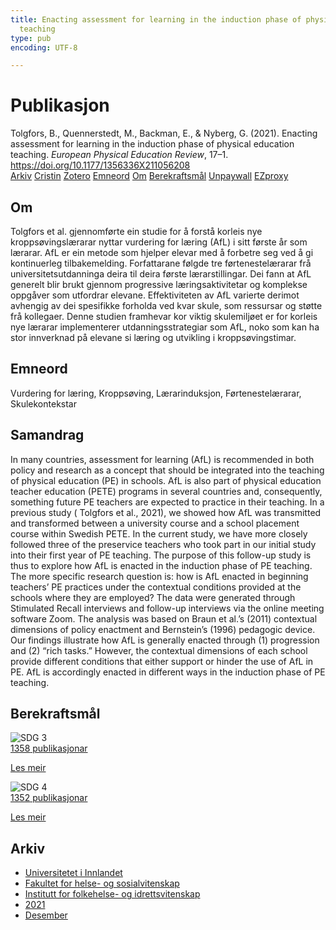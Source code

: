 ```yaml
---
title: Enacting assessment for learning in the induction phase of physical education
  teaching
type: pub
encoding: UTF-8

---
```

<h1>Publikasjon</h1>
<article id="csl-bib-container-5BKP56T9" class="csl-bib-container">
  <div class="csl-bib-body"> <div class="csl-entry">Tolgfors, B., Quennerstedt, M., Backman, E., &#38; Nyberg, G. (2021). Enacting assessment for learning in the induction phase of physical education teaching. <i>European Physical Education Review</i>, 17–1. <a href="https://doi.org/10.1177/1356336X211056208">https://doi.org/10.1177/1356336X211056208</a></div> </div>
  <div class="csl-bib-buttons">
    <a href="#taxonomy-article-5BKP56T9" alt="archive" class="csl-bib-button">Arkiv</a>
    <a href="https://app.cristin.no/results/show.jsf?id=1969726" alt="Cristin" class="csl-bib-button">Cristin</a>
    <a href="http://zotero.org/groups/5881554/items/5BKP56T9" alt="Zotero" class="csl-bib-button">Zotero</a>
    <a href="#keywords-article-5BKP56T9" alt="keywords" class="csl-bib-button">Emneord</a>
    <a href="#about-article-5BKP56T9" alt="about_pub" class="csl-bib-button">Om</a>
    <a href="#sdg-article-5BKP56T9" alt="sdg" class="csl-bib-button">Berekraftsmål</a>
    <a href="https://journals.sagepub.com/doi/pdf/10.1177/1356336X211056208" alt="Unpaywall" class="csl-bib-button">Unpaywall</a>
    <a href="https://journals.sagepub.com/doi/pdf/10.1177/1356336X211056208" alt="EZproxy" class="csl-bib-button">EZproxy</a>
  </div>
  <div id="csl-bib-meta-container-5BKP56T9"></div>
</article>
<div id="csl-bib-meta-5BKP56T9" class="csl-bib-meta">
  <article id="about-article-5BKP56T9" class="about_pub-article">
    <h1>Om</h1>
    Tolgfors et al. gjennomførte ein studie for å forstå korleis nye kroppsøvingslærarar nyttar vurdering for læring (AfL) i sitt første år som lærarar. AfL er ein metode som hjelper elevar med å forbetre seg ved å gi kontinuerleg tilbakemelding. Forfattarane følgde tre førtenestelærarar frå universitetsutdanninga deira til deira første lærarstillingar. Dei fann at AfL generelt blir brukt gjennom progressive læringsaktivitetar og komplekse oppgåver som utfordrar elevane. Effektiviteten av AfL varierte derimot avhengig av dei spesifikke forholda ved kvar skule, som ressursar og støtte frå kollegaer. Denne studien framhevar kor viktig skulemiljøet er for korleis nye lærarar implementerer utdanningsstrategiar som AfL, noko som kan ha stor innverknad på elevane si læring og utvikling i kroppsøvingstimar.
  </article>
  <article id="keywords-article-5BKP56T9" class="keywords-article">
    <h1>Emneord</h1>
    Vurdering for læring, Kroppsøving, Lærarinduksjon, Førtenestelærarar, Skulekontekstar
  </article>
  <article id="abstract-article-5BKP56T9" class="abstract-article">
    <h1>Samandrag</h1>
    In many countries, assessment for learning (AfL) is recommended in both policy and research as a concept that should be integrated into the teaching of physical education (PE) in schools. AfL is also part of physical education teacher education (PETE) programs in several countries and, consequently, something future PE teachers are expected to practice in their teaching. In a previous study ( Tolgfors et al., 2021), we showed how AfL was transmitted and transformed between a university course and a school placement course within Swedish PETE. In the current study, we have more closely followed three of the preservice teachers who took part in our initial study into their first year of PE teaching. The purpose of this follow-up study is thus to explore how AfL is enacted in the induction phase of PE teaching. The more specific research question is: how is AfL enacted in beginning teachers’ PE practices under the contextual conditions provided at the schools where they are employed? The data were generated through Stimulated Recall interviews and follow-up interviews via the online meeting software Zoom. The analysis was based on Braun et al.’s (2011) contextual dimensions of policy enactment and Bernstein’s (1996) pedagogic device. Our findings illustrate how AfL is generally enacted through (1) progression and (2) “rich tasks.” However, the contextual dimensions of each school provide different conditions that either support or hinder the use of AfL in PE. AfL is accordingly enacted in different ways in the induction phase of PE teaching.
  </article>
  <article id="sdg-article-5BKP56T9" class="sdg-article">
    <h1>Berekraftsmål</h1>
    <div class="sdg-container"><div id="sdg3" class="sdg">
        <img src="{{< params subfolder >}}images/sdg/sdg03_nn.png" class="image" alt="SDG 3">
        <div class="sdg-overlay">
          <a href="/nn/archive/?key=?sdg=3#archive" class="sdg-publication-count"><span>1358</span> publikasjonar</a>
          <p><a href="https://fn.no/om-fn/fns-baerekraftsmaal/god-helse-og-livskvalitet?lang=nno-NO" class="sdg-read-more">Les meir</a></p>
        </div>
      </div> <div id="sdg4" class="sdg">
        <img src="{{< params subfolder >}}images/sdg/sdg04_nn.png" class="image" alt="SDG 4">
        <div class="sdg-overlay">
          <a href="/nn/archive/?key=?sdg=4#archive" class="sdg-publication-count"><span>1352</span> publikasjonar</a>
          <p><a href="https://fn.no/om-fn/fns-baerekraftsmaal/god-utdanning?lang=nno-NO" class="sdg-read-more">Les meir</a></p>
        </div>
      </div></div>
  </article>
  <article id="taxonomy-article-5BKP56T9" class="taxonomy-article">
    <h1>Arkiv</h1>
    <ul>
      <li>
        <a href="/nn/archive/?key=3DCRN523">Universitetet i Innlandet</a>
      </li>
      <li>
        <a href="/nn/archive/?key=IDKFS3MX">Fakultet for helse- og sosialvitenskap</a>
      </li>
      <li>
        <a href="/nn/archive/?key=FJXE3Z8X">Institutt for folkehelse- og idrettsvitenskap</a>
      </li>
      <li>
        <a href="/nn/archive/?key=HKMXV8PC">2021</a>
      </li>
      <li>
        <a href="/nn/archive/?key=8A5VC22B">Desember</a>
      </li>
    </ul>
  </article>
</div>
